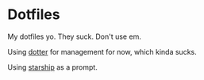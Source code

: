 # Dotfiles

My dotfiles yo. They suck. Don't use em.

Using [dotter](https://github.com/SuperCuber/dotter) for management for now, which kinda sucks.

Using [starship](https://github.com/starship/starship) as a prompt.
